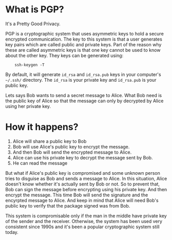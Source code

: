 # What is PGP?

It's a Pretty Good Privacy.

PGP is a cryptographic system that uses asymmetric keys to hold a secure encrypted communication. The key to this system is that a user generates key pairs which are called public and private keys. Part of the reason why these are called asymmetric keys is that one key cannot be used to know about the other key. They keys can be generated using:

        ssh-keygen -T 
        
By default, it will generate `id_rsa` and `id_rsa.pub` keys in your computer's `~/.ssh/` directory. The `id_rsa` is your private key and `id_rsa.pub` is your public key. 

Lets says Bob wants to send a secret message to Alice. What Bob need is the public key of Alice so that the message can only by 
decrypted by Alice using her private key. 

# How it happens?

1. Alice will share a public key to Bob
2. Bob will use Alice's public key to encrypt the message. 
3. And then Bob will send the encrypted message to Alice.
4. Alice can use his private key to decrypt the message sent by Bob. 
5. He can read the message

But what if Alice's public key is compromised and some unknown person tries to disguise as Bob and sends a message to Alice. In this situation, Alice doesn't know whether it's actually sent by Bob or not. So to prevent that, Bob can sign the message before encrypting using his private key. And then encrypt the message. This time Bob will send the signature and the encyrpted message to Alice. And keep in mind that Alice will need Bob's public key to verify that the package signed was from Bob. 

This system is compromisable only if the man in the middle have private key of the sender and the receiver. Otherwise, the system has been used very consistent since 1990s and it's been a popular cryptographic system still today. 
